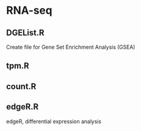 # RNA-seq

## DGEList.R
Create file for Gene Set Enrichment Analysis (GSEA)


## tpm.R


## count.R


## edgeR.R
edgeR, differential expression analysis
